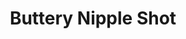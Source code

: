 ---
title: Buttery Nipple Shot
source: 
source_url: 
yield: 
active_time: 
total_time: 
tags: 
  - drinks
ingredients: |-
  * 1 oz Buttershots liqueur 
  * 1/2 oz Irish Cream liqueur 
instructions: |-
  * Pour both into a shot and sip 
---